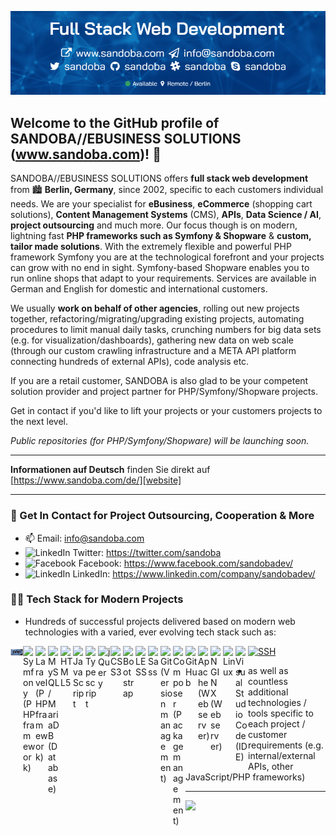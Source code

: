 [![background](https://raw.githubusercontent.com/sandoba/sandoba/main/images/cover.png)][website]

## Welcome to the GitHub profile of SANDOBA//EBUSINESS SOLUTIONS (www.sandoba.com)! 👋

SANDOBA//EBUSINESS SOLUTIONS offers **full stack web development** from 🏙 **Berlin, Germany**, since 2002, specific to each customers individual needs.
We are your specialist for **eBusiness**, **eCommerce** (shopping cart solutions), **Content Management Systems** (CMS), **APIs**, **Data Science / AI**, **project outsourcing** and much more. Our focus though is on modern, lightning fast **PHP frameworks such as Symfony & Shopware** & **custom, tailor made solutions**. With the extremely flexible and powerful PHP framework Symfony you are at the technological forefront and your projects can grow with no end in sight. Symfony-based Shopware enables you to run online shops that adapt to your requirements. Services are available in German and English for domestic and international customers.

We usually **work on behalf of other agencies**, rolling out new projects together, refactoring/migrating/upgrading existing projects, automating procedures to limit manual daily tasks, crunching numbers for big data sets (e.g. for visualization/dashboards), gathering new data on web scale (through our custom crawling infrastructure and a META API platform connecting hundreds of external APIs), code analysis etc.

If you are a retail customer, SANDOBA is also glad to be your competent solution provider and project partner for PHP/Symfony/Shopware projects.

Get in contact if you'd like to lift your projects or your customers projects to the next level.

*Public repositories (for PHP/Symfony/Shopware) will be launching soon.*

---

**Informationen auf Deutsch** finden Sie direkt auf [https://www.sandoba.com/de/][website]

---

### 🤝 Get In Contact for Project Outsourcing, Cooperation & More

- 📫 Email: info@sandoba.com
- <img src="https://cdn.jsdelivr.net/gh/devicons/devicon/icons/twitter/twitter-original.svg" alt="LinkedIn" width="20"> Twitter: https://twitter.com/sandoba
- <img src="https://cdn.jsdelivr.net/gh/devicons/devicon/icons/facebook/facebook-original.svg" alt="Facebook" width="20"> Facebook: https://www.facebook.com/sandobadev/
- <img src="https://cdn.jsdelivr.net/gh/devicons/devicon/icons/linkedin/linkedin-original.svg" alt="LinkedIn" width="20"> LinkedIn: https://www.linkedin.com/company/sandobadev/

### 👨‍💻 Tech Stack for Modern Projects

- Hundreds of successful projects delivered based on modern web technologies with a varied, ever evolving tech stack such as:

[<img src="https://raw.githubusercontent.com/sandoba/sandoba/main/images/php-original.svg" alt="PHP 7/8" width="20" align="left">][website]
[<img src="https://cdn.jsdelivr.net/gh/devicons/devicon/icons/symfony/symfony-original.svg" alt="Symfony (PHP framework)" width="20" align="left">][website]
[<img src="https://cdn.jsdelivr.net/gh/devicons/devicon/icons/laravel/laravel-plain.svg" alt="Laravel (PHP framework)" width="20" align="left">][website]
[<img src="https://cdn.jsdelivr.net/gh/devicons/devicon/icons/mysql/mysql-original.svg" alt="MySQL / MariaDB (Database)" width="20" align="left">][website]
[<img src="https://cdn.jsdelivr.net/gh/devicons/devicon/icons/html5/html5-original.svg" alt="HTML5" width="20" align="left">][website]
[<img src="https://cdn.jsdelivr.net/gh/devicons/devicon/icons/javascript/javascript-original.svg" alt="JavaScript" width="20" align="left">][website]
[<img src="https://cdn.jsdelivr.net/gh/devicons/devicon/icons/typescript/typescript-original.svg" alt="Typescript" width="20" align="left">][website]
[<img src="https://cdn.jsdelivr.net/gh/devicons/devicon/icons/jquery/jquery-original.svg" alt="jQuery" width="20" align="left">][website]
[<img src="https://cdn.jsdelivr.net/gh/devicons/devicon/icons/css3/css3-original.svg" alt="CSS3" width="20" align="left">][website]
[<img src="https://cdn.jsdelivr.net/gh/devicons/devicon/icons/bootstrap/bootstrap-original.svg" alt="Bootstrap" width="20" align="left">][website]
[<img src="https://cdn.jsdelivr.net/gh/devicons/devicon/icons/less/less-plain-wordmark.svg" alt="LESS" width="20" align="left">][website]
[<img src="https://cdn.jsdelivr.net/gh/devicons/devicon/icons/sass/sass-original.svg" alt="Sass" width="20" align="left">][website]
[<img src="https://cdn.jsdelivr.net/gh/devicons/devicon/icons/git/git-original.svg" alt="Git (Version management)" width="20" align="left">][website]
[<img src="https://cdn.jsdelivr.net/gh/devicons/devicon/icons/composer/composer-original.svg" alt="Composer (Package management)" width="20" align="left">][website]
[<img src="https://cdn.jsdelivr.net/gh/devicons/devicon/icons/github/github-original.svg" alt="GitHub" width="20" align="left">][website]
[<img src="https://cdn.jsdelivr.net/gh/devicons/devicon/icons/apache/apache-original.svg" alt="Apache (Web server)" width="20" align="left">][website]
[<img src="https://cdn.jsdelivr.net/gh/devicons/devicon/icons/nginx/nginx-original.svg" alt="NGINX (Web server)" width="20" align="left">][website]
[<img src="https://cdn.jsdelivr.net/gh/devicons/devicon/icons/linux/linux-original.svg" alt="Linux" width="20" align="left">][website]
[<img src="https://cdn.jsdelivr.net/gh/devicons/devicon/icons/vscode/vscode-original.svg" alt="Visual Studio Code (IDE)" width="20" align="left">][website]
[<img src="https://cdn.jsdelivr.net/gh/devicons/devicon/icons/ssh/ssh-original.svg" alt="SSH" width="20">][website]

- as well as countless additional technologies / tools specific to each project / customer requirements (e.g. internal/external APIs, other JavaScript/PHP frameworks)

---

![](https://github-profile-summary-cards.vercel.app/api/cards/profile-details?username=sandoba&theme=github)

[website]: https://www.sandoba.com/
